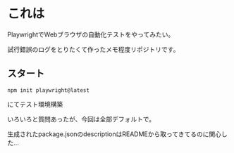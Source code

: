 # これは
PlaywrightでWebブラウザの自動化テストをやってみたい。

試行錯誤のログをとりたくて作ったメモ程度リポジトリです。

## スタート
```
npm init playwright@latest
```
にてテスト環境構築

いろいろと質問あったが、今回は全部デフォルトで。

生成されたpackage.jsonのdescriptionはREADMEから取ってきてるのに関心した…

